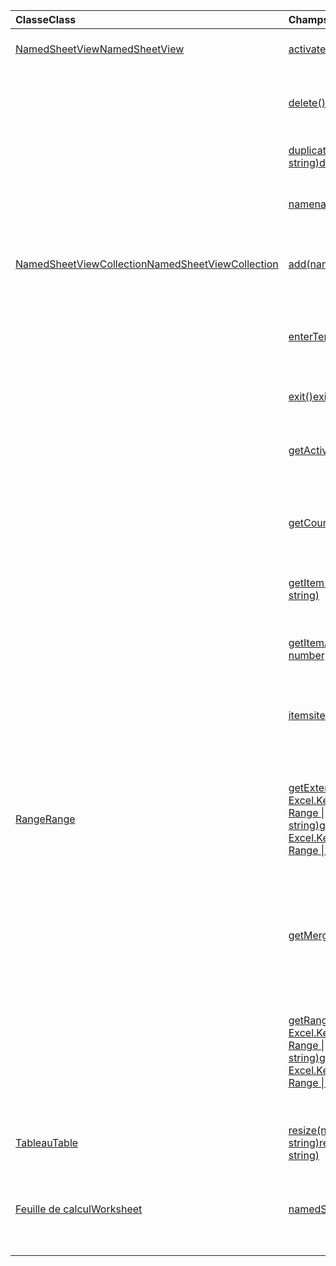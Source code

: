 | <span data-ttu-id="b5cc1-101">Classe</span><span class="sxs-lookup"><span data-stu-id="b5cc1-101">Class</span></span> | <span data-ttu-id="b5cc1-102">Champs</span><span class="sxs-lookup"><span data-stu-id="b5cc1-102">Fields</span></span> | <span data-ttu-id="b5cc1-103">Description</span><span class="sxs-lookup"><span data-stu-id="b5cc1-103">Description</span></span> |
|:---|:---|:---|
|[<span data-ttu-id="b5cc1-104">NamedSheetView</span><span class="sxs-lookup"><span data-stu-id="b5cc1-104">NamedSheetView</span></span>](/javascript/api/excel/excel.namedsheetview)|[<span data-ttu-id="b5cc1-105">activate()</span><span class="sxs-lookup"><span data-stu-id="b5cc1-105">activate()</span></span>](/javascript/api/excel/excel.namedsheetview#activate--)|<span data-ttu-id="b5cc1-106">Active cette vue de feuille.</span><span class="sxs-lookup"><span data-stu-id="b5cc1-106">Activates this sheet view.</span></span>|
||[<span data-ttu-id="b5cc1-107">delete()</span><span class="sxs-lookup"><span data-stu-id="b5cc1-107">delete()</span></span>](/javascript/api/excel/excel.namedsheetview#delete--)|<span data-ttu-id="b5cc1-108">Supprime l’affichage Feuille de la feuille de calcul.</span><span class="sxs-lookup"><span data-stu-id="b5cc1-108">Removes the sheet view from the worksheet.</span></span>|
||[<span data-ttu-id="b5cc1-109">duplicate(name?: string)</span><span class="sxs-lookup"><span data-stu-id="b5cc1-109">duplicate(name?: string)</span></span>](/javascript/api/excel/excel.namedsheetview#duplicate-name-)|<span data-ttu-id="b5cc1-110">Crée une copie de cette vue de feuille.</span><span class="sxs-lookup"><span data-stu-id="b5cc1-110">Creates a copy of this sheet view.</span></span>|
||[<span data-ttu-id="b5cc1-111">name</span><span class="sxs-lookup"><span data-stu-id="b5cc1-111">name</span></span>](/javascript/api/excel/excel.namedsheetview#name)|<span data-ttu-id="b5cc1-112">Obtient ou définit le nom de l’affichage Feuille.</span><span class="sxs-lookup"><span data-stu-id="b5cc1-112">Gets or sets the name of the sheet view.</span></span>|
|[<span data-ttu-id="b5cc1-113">NamedSheetViewCollection</span><span class="sxs-lookup"><span data-stu-id="b5cc1-113">NamedSheetViewCollection</span></span>](/javascript/api/excel/excel.namedsheetviewcollection)|[<span data-ttu-id="b5cc1-114">add(name: string)</span><span class="sxs-lookup"><span data-stu-id="b5cc1-114">add(name: string)</span></span>](/javascript/api/excel/excel.namedsheetviewcollection#add-name-)|<span data-ttu-id="b5cc1-115">Crée un affichage feuille avec le nom donné.</span><span class="sxs-lookup"><span data-stu-id="b5cc1-115">Creates a new sheet view with the given name.</span></span>|
||[<span data-ttu-id="b5cc1-116">enterTemporary()</span><span class="sxs-lookup"><span data-stu-id="b5cc1-116">enterTemporary()</span></span>](/javascript/api/excel/excel.namedsheetviewcollection#entertemporary--)|<span data-ttu-id="b5cc1-117">Crée et active un nouvel affichage de feuille temporaire.</span><span class="sxs-lookup"><span data-stu-id="b5cc1-117">Creates and activates a new temporary sheet view.</span></span>|
||[<span data-ttu-id="b5cc1-118">exit()</span><span class="sxs-lookup"><span data-stu-id="b5cc1-118">exit()</span></span>](/javascript/api/excel/excel.namedsheetviewcollection#exit--)|<span data-ttu-id="b5cc1-119">Quitte l’affichage feuille actif.</span><span class="sxs-lookup"><span data-stu-id="b5cc1-119">Exits the currently active sheet view.</span></span>|
||[<span data-ttu-id="b5cc1-120">getActive()</span><span class="sxs-lookup"><span data-stu-id="b5cc1-120">getActive()</span></span>](/javascript/api/excel/excel.namedsheetviewcollection#getactive--)|<span data-ttu-id="b5cc1-121">Obtient la vue de feuille de calcul active.</span><span class="sxs-lookup"><span data-stu-id="b5cc1-121">Gets the worksheet's currently active sheet view.</span></span>|
||[<span data-ttu-id="b5cc1-122">getCount()</span><span class="sxs-lookup"><span data-stu-id="b5cc1-122">getCount()</span></span>](/javascript/api/excel/excel.namedsheetviewcollection#getcount--)|<span data-ttu-id="b5cc1-123">Obtient le nombre d’affichages de feuille dans cette feuille de calcul.</span><span class="sxs-lookup"><span data-stu-id="b5cc1-123">Gets the number of sheet views in this worksheet.</span></span>|
||[<span data-ttu-id="b5cc1-124">getItem(key: string)</span><span class="sxs-lookup"><span data-stu-id="b5cc1-124">getItem(key: string)</span></span>](/javascript/api/excel/excel.namedsheetviewcollection#getitem-key-)|<span data-ttu-id="b5cc1-125">Obtient une vue de feuille à l’aide de son nom.</span><span class="sxs-lookup"><span data-stu-id="b5cc1-125">Gets a sheet view using its name.</span></span>|
||[<span data-ttu-id="b5cc1-126">getItemAt(index: number)</span><span class="sxs-lookup"><span data-stu-id="b5cc1-126">getItemAt(index: number)</span></span>](/javascript/api/excel/excel.namedsheetviewcollection#getitemat-index-)|<span data-ttu-id="b5cc1-127">Obtient une vue de feuille par son index dans la collection.</span><span class="sxs-lookup"><span data-stu-id="b5cc1-127">Gets a sheet view by its index in the collection.</span></span>|
||[<span data-ttu-id="b5cc1-128">items</span><span class="sxs-lookup"><span data-stu-id="b5cc1-128">items</span></span>](/javascript/api/excel/excel.namedsheetviewcollection#items)|<span data-ttu-id="b5cc1-129">Obtient l’élément enfant chargé dans cette collection de sites.</span><span class="sxs-lookup"><span data-stu-id="b5cc1-129">Gets the loaded child items in this collection.</span></span>|
|[<span data-ttu-id="b5cc1-130">Range</span><span class="sxs-lookup"><span data-stu-id="b5cc1-130">Range</span></span>](/javascript/api/excel/excel.range)|[<span data-ttu-id="b5cc1-131">getExtendedRange(direction: Excel.KeyboardDirection, activeCell?: Range \| string)</span><span class="sxs-lookup"><span data-stu-id="b5cc1-131">getExtendedRange(direction: Excel.KeyboardDirection, activeCell?: Range \| string)</span></span>](/javascript/api/excel/excel.range#getextendedrange-direction--activecell-)|<span data-ttu-id="b5cc1-132">Renvoie un objet de plage qui inclut la plage actuelle et jusqu’au bord de la plage, en fonction de la direction fournie.</span><span class="sxs-lookup"><span data-stu-id="b5cc1-132">Returns a range object that includes the current range and up to the edge of the range, based on the provided direction.</span></span>|
||[<span data-ttu-id="b5cc1-133">getMergedAreas()</span><span class="sxs-lookup"><span data-stu-id="b5cc1-133">getMergedAreas()</span></span>](/javascript/api/excel/excel.range#getmergedareas--)|<span data-ttu-id="b5cc1-134">Renvoie un `RangeAreas` objet qui représente les zones fusionnées dans cette plage.</span><span class="sxs-lookup"><span data-stu-id="b5cc1-134">Returns a `RangeAreas` object that represents the merged areas in this range.</span></span>|
||[<span data-ttu-id="b5cc1-135">getRangeEdge(direction: Excel.KeyboardDirection, activeCell?: Range \| string)</span><span class="sxs-lookup"><span data-stu-id="b5cc1-135">getRangeEdge(direction: Excel.KeyboardDirection, activeCell?: Range \| string)</span></span>](/javascript/api/excel/excel.range#getrangeedge-direction--activecell-)|<span data-ttu-id="b5cc1-136">Renvoie un objet de plage qui est la cellule edge de la zone de données qui correspond à la direction fournie.</span><span class="sxs-lookup"><span data-stu-id="b5cc1-136">Returns a range object that is the edge cell of the data region that corresponds to the provided direction.</span></span>|
|[<span data-ttu-id="b5cc1-137">Tableau</span><span class="sxs-lookup"><span data-stu-id="b5cc1-137">Table</span></span>](/javascript/api/excel/excel.table)|[<span data-ttu-id="b5cc1-138">resize(newRange: Range \| string)</span><span class="sxs-lookup"><span data-stu-id="b5cc1-138">resize(newRange: Range \| string)</span></span>](/javascript/api/excel/excel.table#resize-newrange-)|<span data-ttu-id="b5cc1-139">Resize the table to the new range.</span><span class="sxs-lookup"><span data-stu-id="b5cc1-139">Resize the table to the new range.</span></span>|
|[<span data-ttu-id="b5cc1-140">Feuille de calcul</span><span class="sxs-lookup"><span data-stu-id="b5cc1-140">Worksheet</span></span>](/javascript/api/excel/excel.worksheet)|[<span data-ttu-id="b5cc1-141">namedSheetViews</span><span class="sxs-lookup"><span data-stu-id="b5cc1-141">namedSheetViews</span></span>](/javascript/api/excel/excel.worksheet#namedsheetviews)|<span data-ttu-id="b5cc1-142">Renvoie une collection d’affichages de feuille présents dans la feuille de calcul.</span><span class="sxs-lookup"><span data-stu-id="b5cc1-142">Returns a collection of sheet views that are present in the worksheet.</span></span>|
